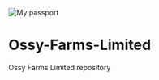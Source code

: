 ![My passport](https://user-images.githubusercontent.com/107696809/189103378-35fa314d-16b2-4a94-a489-b02c9748e921.jpg)
# Ossy-Farms-Limited
Ossy Farms Limited repository
